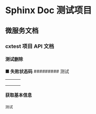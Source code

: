# Sphinx Doc 测试项目
## 微服务文档
### cxtest 项目 API 文档
#### 测试删除
**■ 失败状态码** 
######### 测试

|      |      |      |
| ---- | ---- | ---- |
|      |      |      |
|      |      |      |
|      |      |      |

#### 获取基本信息
```
测试
```
